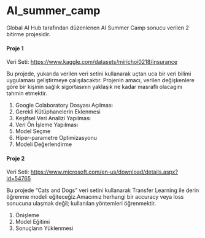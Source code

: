 # AI_summer_camp

Global AI Hub tarafından düzenlenen AI Summer Camp sonucu verilen 2 bitirme projesidir.

<h4>Proje 1</h4>

Veri Seti: https://www.kaggle.com/datasets/mirichoi0218/insurance

Bu projede, yukarıda verilen veri setini kullanarak uçtan uca bir veri bilimi uygulaması
geliştirmeye çalışılacaktır. Projenin amacı, verilen değişkenlere göre bir kişinin sağlık
sigortasının yaklaşık ne kadar masraflı olacagını tahmin etmektir.

1. Google Colaboratory Dosyası Açılması
2. Gerekli Kütüphanelerin Eklenmesi
3. Keşifsel Veri Analizi Yapılması
4. Veri Ön İşleme Yapılması
5. Model Seçme
6. Hiper-parametre Optimizasyonu
7. Modeli Değerlendirme

<h4>Proje 2</h4>

Veri Seti: https://www.microsoft.com/en-us/download/details.aspx?id=54765

Bu projede “Cats and Dogs” veri setini kullanarak Transfer Learning ile derin öğrenme modeli 
eğiteceğiz.Amacımız herhangi bir accuracy veya loss sonucuna ulaşmak değil; kullanılan yöntemleri öğrenmektir. 

1. Önişleme
2. Model Eğitimi
3. Sonuçların Yüklenmesi
